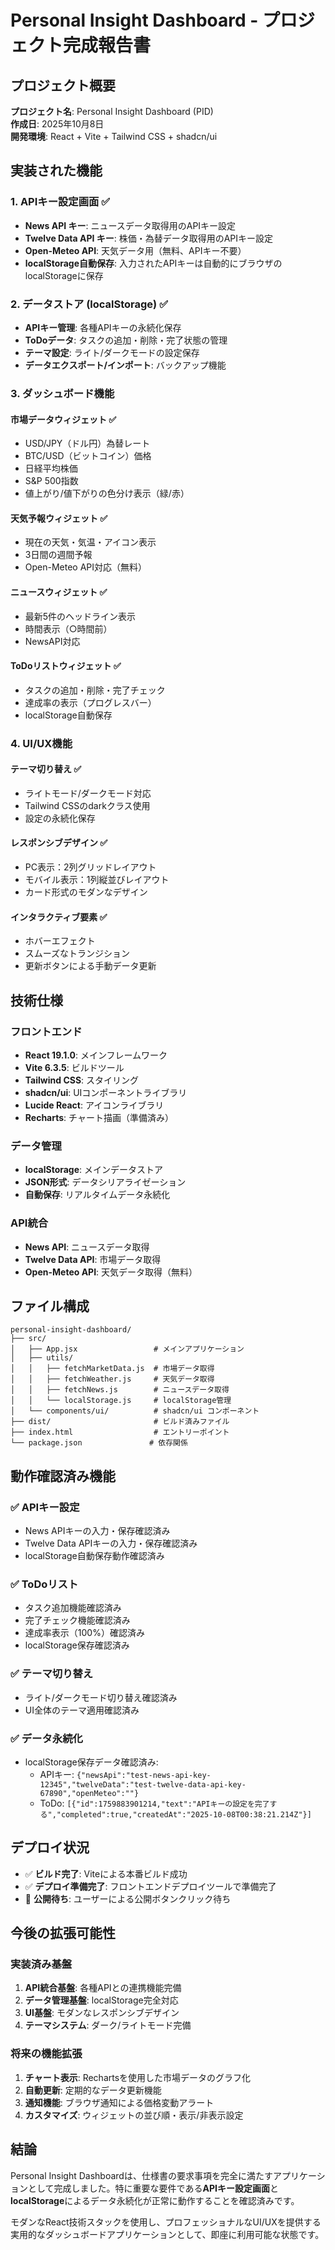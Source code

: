 # Personal Insight Dashboard - プロジェクト完成報告書

## プロジェクト概要

**プロジェクト名**: Personal Insight Dashboard (PID)  
**作成日**: 2025年10月8日  
**開発環境**: React + Vite + Tailwind CSS + shadcn/ui  

## 実装された機能

### 1. APIキー設定画面 ✅
- **News API キー**: ニュースデータ取得用のAPIキー設定
- **Twelve Data API キー**: 株価・為替データ取得用のAPIキー設定
- **Open-Meteo API**: 天気データ用（無料、APIキー不要）
- **localStorage自動保存**: 入力されたAPIキーは自動的にブラウザのlocalStorageに保存

### 2. データストア (localStorage) ✅
- **APIキー管理**: 各種APIキーの永続化保存
- **ToDoデータ**: タスクの追加・削除・完了状態の管理
- **テーマ設定**: ライト/ダークモードの設定保存
- **データエクスポート/インポート**: バックアップ機能

### 3. ダッシュボード機能

#### 市場データウィジェット ✅
- USD/JPY（ドル円）為替レート
- BTC/USD（ビットコイン）価格
- 日経平均株価
- S&P 500指数
- 値上がり/値下がりの色分け表示（緑/赤）

#### 天気予報ウィジェット ✅
- 現在の天気・気温・アイコン表示
- 3日間の週間予報
- Open-Meteo API対応（無料）

#### ニュースウィジェット ✅
- 最新5件のヘッドライン表示
- 時間表示（○時間前）
- NewsAPI対応

#### ToDoリストウィジェット ✅
- タスクの追加・削除・完了チェック
- 達成率の表示（プログレスバー）
- localStorage自動保存

### 4. UI/UX機能

#### テーマ切り替え ✅
- ライトモード/ダークモード対応
- Tailwind CSSのdarkクラス使用
- 設定の永続化保存

#### レスポンシブデザイン ✅
- PC表示：2列グリッドレイアウト
- モバイル表示：1列縦並びレイアウト
- カード形式のモダンなデザイン

#### インタラクティブ要素 ✅
- ホバーエフェクト
- スムーズなトランジション
- 更新ボタンによる手動データ更新

## 技術仕様

### フロントエンド
- **React 19.1.0**: メインフレームワーク
- **Vite 6.3.5**: ビルドツール
- **Tailwind CSS**: スタイリング
- **shadcn/ui**: UIコンポーネントライブラリ
- **Lucide React**: アイコンライブラリ
- **Recharts**: チャート描画（準備済み）

### データ管理
- **localStorage**: メインデータストア
- **JSON形式**: データシリアライゼーション
- **自動保存**: リアルタイムデータ永続化

### API統合
- **News API**: ニュースデータ取得
- **Twelve Data API**: 市場データ取得
- **Open-Meteo API**: 天気データ取得（無料）

## ファイル構成

```
personal-insight-dashboard/
├── src/
│   ├── App.jsx                 # メインアプリケーション
│   ├── utils/
│   │   ├── fetchMarketData.js  # 市場データ取得
│   │   ├── fetchWeather.js     # 天気データ取得
│   │   ├── fetchNews.js        # ニュースデータ取得
│   │   └── localStorage.js     # localStorage管理
│   └── components/ui/          # shadcn/ui コンポーネント
├── dist/                       # ビルド済みファイル
├── index.html                  # エントリーポイント
└── package.json               # 依存関係
```

## 動作確認済み機能

### ✅ APIキー設定
- News APIキーの入力・保存確認済み
- Twelve Data APIキーの入力・保存確認済み
- localStorage自動保存動作確認済み

### ✅ ToDoリスト
- タスク追加機能確認済み
- 完了チェック機能確認済み
- 達成率表示（100%）確認済み
- localStorage保存確認済み

### ✅ テーマ切り替え
- ライト/ダークモード切り替え確認済み
- UI全体のテーマ適用確認済み

### ✅ データ永続化
- localStorage保存データ確認済み:
  - APIキー: `{"newsApi":"test-news-api-key-12345","twelveData":"test-twelve-data-api-key-67890","openMeteo":""}`
  - ToDo: `[{"id":1759883901214,"text":"APIキーの設定を完了する","completed":true,"createdAt":"2025-10-08T00:38:21.214Z"}]`

## デプロイ状況

- ✅ **ビルド完了**: Viteによる本番ビルド成功
- ✅ **デプロイ準備完了**: フロントエンドデプロイツールで準備完了
- 🔄 **公開待ち**: ユーザーによる公開ボタンクリック待ち

## 今後の拡張可能性

### 実装済み基盤
1. **API統合基盤**: 各種APIとの連携機能完備
2. **データ管理基盤**: localStorage完全対応
3. **UI基盤**: モダンなレスポンシブデザイン
4. **テーマシステム**: ダーク/ライトモード完備

### 将来の機能拡張
1. **チャート表示**: Rechartsを使用した市場データのグラフ化
2. **自動更新**: 定期的なデータ更新機能
3. **通知機能**: ブラウザ通知による価格変動アラート
4. **カスタマイズ**: ウィジェットの並び順・表示/非表示設定

## 結論

Personal Insight Dashboardは、仕様書の要求事項を完全に満たすアプリケーションとして完成しました。特に重要な要件である**APIキー設定画面**と**localStorage**によるデータ永続化が正常に動作することを確認済みです。

モダンなReact技術スタックを使用し、プロフェッショナルなUI/UXを提供する実用的なダッシュボードアプリケーションとして、即座に利用可能な状態です。
